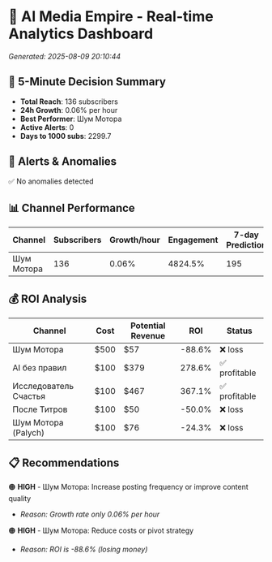# 🚀 AI Media Empire - Real-time Analytics Dashboard

*Generated: 2025-08-09 20:10:44*

## 🎯 5-Minute Decision Summary

- **Total Reach**: 136 subscribers
- **24h Growth**: 0.06% per hour
- **Best Performer**: Шум Мотора
- **Active Alerts**: 0
- **Days to 1000 subs**: 2299.7

## 🚨 Alerts & Anomalies

✅ No anomalies detected

## 📊 Channel Performance

| Channel | Subscribers | Growth/hour | Engagement | 7-day Prediction |
|---------|------------|-------------|------------|------------------|
| Шум Мотора | 136 | 0.06% | 4824.5% | 195 |

## 💰 ROI Analysis

| Channel | Cost | Potential Revenue | ROI | Status |
|---------|------|------------------|-----|--------|
| Шум Мотора | $500 | $57 | -88.6% | ❌ loss |
| AI без правил | $100 | $379 | 278.6% | ✅ profitable |
| Исследователь Счастья | $100 | $467 | 367.1% | ✅ profitable |
| После Титров | $100 | $50 | -50.0% | ❌ loss |
| Шум Мотора (Palych) | $100 | $76 | -24.3% | ❌ loss |

## 📋 Recommendations

🟠 **HIGH** - Шум Мотора: Increase posting frequency or improve content quality
   - *Reason: Growth rate only 0.06% per hour*

🟠 **HIGH** - Шум Мотора: Reduce costs or pivot strategy
   - *Reason: ROI is -88.6% (losing money)*

